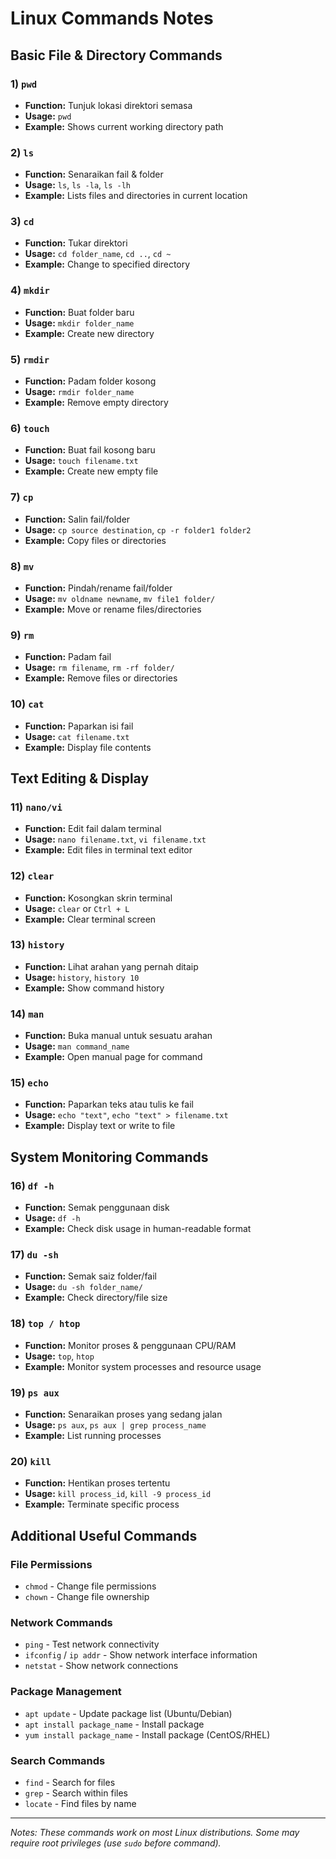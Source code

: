 # Linux Commands Notes

## Basic File & Directory Commands

### 1) `pwd` 
- **Function:** Tunjuk lokasi direktori semasa
- **Usage:** `pwd`
- **Example:** Shows current working directory path

### 2) `ls` 
- **Function:** Senaraikan fail & folder
- **Usage:** `ls`, `ls -la`, `ls -lh`
- **Example:** Lists files and directories in current location

### 3) `cd` 
- **Function:** Tukar direktori
- **Usage:** `cd folder_name`, `cd ..`, `cd ~`
- **Example:** Change to specified directory

### 4) `mkdir` 
- **Function:** Buat folder baru
- **Usage:** `mkdir folder_name`
- **Example:** Create new directory

### 5) `rmdir` 
- **Function:** Padam folder kosong
- **Usage:** `rmdir folder_name`
- **Example:** Remove empty directory

### 6) `touch` 
- **Function:** Buat fail kosong baru
- **Usage:** `touch filename.txt`
- **Example:** Create new empty file

### 7) `cp` 
- **Function:** Salin fail/folder
- **Usage:** `cp source destination`, `cp -r folder1 folder2`
- **Example:** Copy files or directories

### 8) `mv` 
- **Function:** Pindah/rename fail/folder
- **Usage:** `mv oldname newname`, `mv file1 folder/`
- **Example:** Move or rename files/directories

### 9) `rm` 
- **Function:** Padam fail
- **Usage:** `rm filename`, `rm -rf folder/`
- **Example:** Remove files or directories

### 10) `cat` 
- **Function:** Paparkan isi fail
- **Usage:** `cat filename.txt`
- **Example:** Display file contents

## Text Editing & Display

### 11) `nano/vi` 
- **Function:** Edit fail dalam terminal
- **Usage:** `nano filename.txt`, `vi filename.txt`
- **Example:** Edit files in terminal text editor

### 12) `clear` 
- **Function:** Kosongkan skrin terminal
- **Usage:** `clear` or `Ctrl + L`
- **Example:** Clear terminal screen

### 13) `history` 
- **Function:** Lihat arahan yang pernah ditaip
- **Usage:** `history`, `history 10`
- **Example:** Show command history

### 14) `man` 
- **Function:** Buka manual untuk sesuatu arahan
- **Usage:** `man command_name`
- **Example:** Open manual page for command

### 15) `echo` 
- **Function:** Paparkan teks atau tulis ke fail
- **Usage:** `echo "text"`, `echo "text" > filename.txt`
- **Example:** Display text or write to file

## System Monitoring Commands

### 16) `df -h` 
- **Function:** Semak penggunaan disk
- **Usage:** `df -h`
- **Example:** Check disk usage in human-readable format

### 17) `du -sh` 
- **Function:** Semak saiz folder/fail
- **Usage:** `du -sh folder_name/`
- **Example:** Check directory/file size

### 18) `top / htop` 
- **Function:** Monitor proses & penggunaan CPU/RAM
- **Usage:** `top`, `htop`
- **Example:** Monitor system processes and resource usage

### 19) `ps aux` 
- **Function:** Senaraikan proses yang sedang jalan
- **Usage:** `ps aux`, `ps aux | grep process_name`
- **Example:** List running processes

### 20) `kill` 
- **Function:** Hentikan proses tertentu
- **Usage:** `kill process_id`, `kill -9 process_id`
- **Example:** Terminate specific process

## Additional Useful Commands

### File Permissions
- `chmod` - Change file permissions
- `chown` - Change file ownership

### Network Commands
- `ping` - Test network connectivity
- `ifconfig` / `ip addr` - Show network interface information
- `netstat` - Show network connections

### Package Management
- `apt update` - Update package list (Ubuntu/Debian)
- `apt install package_name` - Install package
- `yum install package_name` - Install package (CentOS/RHEL)

### Search Commands
- `find` - Search for files
- `grep` - Search within files
- `locate` - Find files by name

---
*Notes: These commands work on most Linux distributions. Some may require root privileges (use `sudo` before command).*
